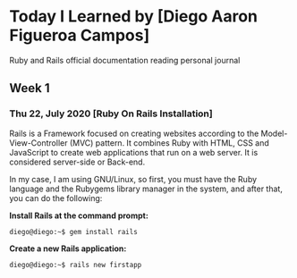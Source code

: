 # Today I Learned by [Diego Aaron Figueroa Campos]

Ruby and Rails official documentation reading personal journal

## Week 1

### Thu 22, July 2020 [Ruby On Rails Installation]
Rails is a Framework focused on creating websites according to the Model-View-Controller (MVC) pattern. It combines Ruby with HTML, CSS and JavaScript to create web applications that run on a web server. It is considered server-side or Back-end.

In my case, I am using GNU/Linux, so first, you must have the Ruby language and the Rubygems library manager in the system, and after that, you can do the following:

**Install Rails at the command prompt:**
```console
diego@diego:~$ gem install rails 
```

**Create a new Rails application:**
```console
diego@diego:~$ rails new firstapp
```